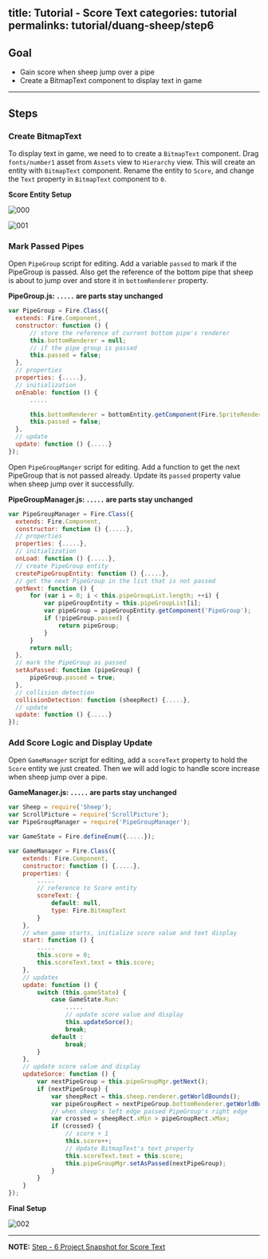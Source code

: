 title: Tutorial - Score Text
categories: tutorial
permalinks: tutorial/duang-sheep/step6
---


## Goal

- Gain score when sheep jump over a pipe
- Create a BitmapText component to display text in game

---

## Steps

### Create BitmapText

To display text in game, we need to to create a `BitmapText` component. Drag `fonts/number1` asset from `Assets` view to `Hierarchy` view. This will create an entity with `BitmapText` component. Rename the entity to `Score`, and change the `Text` property in `BitmapText` component to `0`.

**Score Entity Setup**

![000](https://cloud.githubusercontent.com/assets/7564028/6865000/0eff3c74-d4a4-11e4-8aaf-c5a4fb4f8f35.png)

![001](https://cloud.githubusercontent.com/assets/7564028/6865002/11d508c0-d4a4-11e4-83c4-b7b3429e978f.png)


### Mark Passed Pipes

Open `PipeGroup` script for editing. Add a variable `passed` to mark if the PipeGroup is passed. Also get the reference of the bottom pipe that sheep is about to jump over and store it in `bottomRenderer` property.

**PipeGroup.js: `.....` are parts stay unchanged**

```js
var PipeGroup = Fire.Class({
  extends: Fire.Component,
  constructor: function () {
      // store the reference of current bottom pipe's renderer
      this.bottomRenderer = null;
      // if the pipe group is passed
      this.passed = false;
  },
  // properties
  properties: {.....},
  // initialization
  onEnable: function () {
      .....

      this.bottomRenderer = bottomEntity.getComponent(Fire.SpriteRenderer);
      this.passed = false;
  },
  // update
  update: function () {.....}
});
```


Open `PipeGroupManger` script for editing. Add a function to get the next PipeGroup that is not passed already. Update its `passed` property value when sheep jump over it successfully.

**PipeGroupManager.js: `.....` are parts stay unchanged**

```js
var PipeGroupManager = Fire.Class({
  extends: Fire.Component,
  constructor: function () {.....},
  // properties
  properties: {.....},
  // initialization
  onLoad: function () {.....},
  // create PipeGroup entity
  createPipeGroupEntity: function () {.....},
  // get the next PipeGroup in the list that is not passed
  getNext: function () {
      for (var i = 0; i < this.pipeGroupList.length; ++i) {
          var pipeGroupEntity = this.pipeGroupList[i];
          var pipeGroup = pipeGroupEntity.getComponent('PipeGroup');
          if (!pipeGroup.passed) {
              return pipeGroup;
          }
      }
      return null;
  },
  // mark the PipeGroup as passed
  setAsPassed: function (pipeGroup) {
      pipeGroup.passed = true;
  },
  // collision detection
  collisionDetection: function (sheepRect) {.....},
  // update
  update: function () {.....}
});
```

### Add Score Logic and Display Update

Open `GameManager` script for editing, add a `scoreText` property to hold the `Score` entity we just created. Then we will add logic to handle score increase when sheep jump over a pipe.

**GameManager.js: `.....` are parts stay unchanged**

```js
var Sheep = require('Sheep');
var ScrollPicture = require('ScrollPicture');
var PipeGroupManager = require('PipeGroupManager');

var GameState = Fire.defineEnum({.....});

var GameManager = Fire.Class({
    extends: Fire.Component,
    constructor: function () {.....},
    properties: {
        .....
        // reference to Score entity
        scoreText: {
            default: null,
            type: Fire.BitmapText
        }
    },
    // when game starts, initialize score value and text display
    start: function () {
        .....
        this.score = 0;
        this.scoreText.text = this.score;
    },
    // updates
    update: function () {
        switch (this.gameState) {
            case GameState.Run:
                .....
                // update score value and display
                this.updateSorce();
                break;
            default :
                break;
        }
    },
    // update score value and display
    updateSorce: function () {
        var nextPipeGroup = this.pipeGroupMgr.getNext();
        if (nextPipeGroup) {
            var sheepRect = this.sheep.renderer.getWorldBounds();
            var pipeGroupRect = nextPipeGroup.bottomRenderer.getWorldBounds();
            // when sheep's left edge passed PipeGroup's right edge
            var crossed = sheepRect.xMin > pipeGroupRect.xMax;
            if (crossed) {
                // score + 1
                this.score++;
                // Update BitmapText's text property
                this.scoreText.text = this.score;
                this.pipeGroupMgr.setAsPassed(nextPipeGroup);
            }
        }
    }
});
```

**Final Setup**

![002](https://cloud.githubusercontent.com/assets/7564028/6865247/cf548e28-d4a6-11e4-97b3-bb50a43c37b7.png)

----

**NOTE:** [ Step - 6 Project Snapshot for Score Text](https://github.com/fireball-x/tutorial/commits/step-6)
